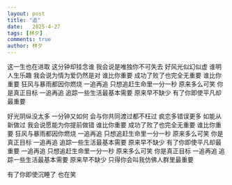 ```yaml
---
layout: post
title: "追"
date:   2025-4-27
tags: [林夕]
comments: true
author: 林夕
---
```

这一生也在进取
这分钟却挂念谁
我会说是唯独你不可失去
好风光似幻似虚
谁明人生乐趣
我会说为情为爱仍然是对
谁比你重要
成功了败了也完全无重要
谁比你重要
狂风与暴雨都因你燃烧
一追再追
只想追赶生命里一分一秒
原来多么可笑
你是真正目标
一追再追
追踪一些生活最基本需要
原来早不缺少
有了你即使平凡却最重要

好光阴纵没太多
一分钟又如何
会与你共同渡过都不枉过
疯恋多错误更多
如能从新做过
我会说愿能为你提前做错
谁比你重要
成功了败了也完全无重要
谁比你重要
狂风与暴雨都因你燃烧
一追再追
只想追赶生命里一分一秒
原来多么可笑
你是真正目标
一追再追
追踪一些生活最基本需要
原来早不缺少
有了你即使平凡却最重要
一追再追
只想追赶生命里一分一秒
原来多么可笑
你是真正目标
一追再追
追踪一些生活最基本需要
原来早不缺少
只得你会叫我仿佛人群里最重要

有了你即使沉睡了
也在笑
